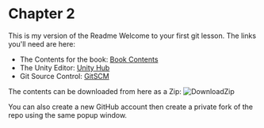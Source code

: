 # Chapter 2
This is my version of the Readme
Welcome to your first git lesson.
The links you'll need are here:

+ The Contents for the book: [Book Contents](https://github.com/CSharpWithUnity/BookContents)
+ The Unity Editor: [Unity Hub](https://store.unity.com/)
+ Git Source Control: [GitSCM](https://git-scm.com/)

The contents can be downloaded from here as a Zip: ![DownloadZip](Screenshots/DownloadZip.png)

You can also create a new GitHub account then create a private fork of the repo using the same popup window.

